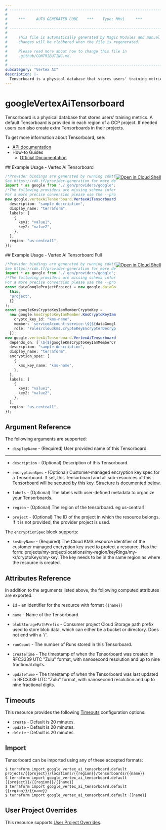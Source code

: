 ```yaml
---
# ----------------------------------------------------------------------------
#
#     ***     AUTO GENERATED CODE    ***    Type: MMv1     ***
#
# ----------------------------------------------------------------------------
#
#     This file is automatically generated by Magic Modules and manual
#     changes will be clobbered when the file is regenerated.
#
#     Please read more about how to change this file in
#     .github/CONTRIBUTING.md.
#
# ----------------------------------------------------------------------------
subcategory: "Vertex AI"
description: |-
  Tensorboard is a physical database that stores users' training metrics.
---
```


# googleVertexAiTensorboard

Tensorboard is a physical database that stores users' training metrics. A default Tensorboard is provided in each region of a GCP project. If needed users can also create extra Tensorboards in their projects.

To get more information about Tensorboard, see:

* [API documentation](https://cloud.google.com/vertex-ai/docs/reference/rest/v1/projects.locations.tensorboards)
* How-to Guides
  * [Official Documentation](https://cloud.google.com/vertex-ai/docs)

<div class = "oics-button" style="float: right; margin: 0 0 -15px">
  <a href="https://console.cloud.google.com/cloudshell/open?cloudshell_git_repo=https%3A%2F%2Fgithub.com%2Fterraform-google-modules%2Fdocs-examples.git&cloudshell_working_dir=vertex_ai_tensorboard&cloudshell_image=gcr.io%2Fgraphite-cloud-shell-images%2Fterraform%3Alatest&open_in_editor=main.tf&cloudshell_print=.%2Fmotd&cloudshell_tutorial=.%2Ftutorial.md" target="_blank">
    <img alt="Open in Cloud Shell" src="//gstatic.com/cloudssh/images/open-btn.svg" style="max-height: 44px; margin: 32px auto; max-width: 100%;">
  </a>
</div>
## Example Usage - Vertex Ai Tensorboard

```typescript
/*Provider bindings are generated by running cdktf get.
See https://cdk.tf/provider-generation for more details.*/
import * as google from "./.gen/providers/google";
/*The following providers are missing schema information and might need manual adjustments to synthesize correctly: google.
For a more precise conversion please use the --provider flag in convert.*/
new google.vertexAiTensorboard.VertexAiTensorboard(this, "tensorboard", {
  description: "sample description",
  display_name: "terraform",
  labels: [
    {
      key1: "value1",
      key2: "value2",
    },
  ],
  region: "us-central1",
});

```

<div class = "oics-button" style="float: right; margin: 0 0 -15px">
  <a href="https://console.cloud.google.com/cloudshell/open?cloudshell_git_repo=https%3A%2F%2Fgithub.com%2Fterraform-google-modules%2Fdocs-examples.git&cloudshell_working_dir=vertex_ai_tensorboard_full&cloudshell_image=gcr.io%2Fgraphite-cloud-shell-images%2Fterraform%3Alatest&open_in_editor=main.tf&cloudshell_print=.%2Fmotd&cloudshell_tutorial=.%2Ftutorial.md" target="_blank">
    <img alt="Open in Cloud Shell" src="//gstatic.com/cloudssh/images/open-btn.svg" style="max-height: 44px; margin: 32px auto; max-width: 100%;">
  </a>
</div>
## Example Usage - Vertex Ai Tensorboard Full

```typescript
/*Provider bindings are generated by running cdktf get.
See https://cdk.tf/provider-generation for more details.*/
import * as google from "./.gen/providers/google";
/*The following providers are missing schema information and might need manual adjustments to synthesize correctly: google.
For a more precise conversion please use the --provider flag in convert.*/
const dataGoogleProjectProject = new google.dataGoogleProject.DataGoogleProject(
  this,
  "project",
  {}
);
const googleKmsCryptoKeyIamMemberCryptoKey =
  new google.kmsCryptoKeyIamMember.KmsCryptoKeyIamMember(this, "crypto_key", {
    crypto_key_id: "kms-name",
    member: `serviceAccount:service-\${${dataGoogleProjectProject.number}}@gcp-sa-aiplatform.iam.gserviceaccount.com`,
    role: "roles/cloudkms.cryptoKeyEncrypterDecrypter",
  });
new google.vertexAiTensorboard.VertexAiTensorboard(this, "tensorboard", {
  depends_on: [`\${${googleKmsCryptoKeyIamMemberCryptoKey.fqn}}`],
  description: "sample description",
  display_name: "terraform",
  encryption_spec: [
    {
      kms_key_name: "kms-name",
    },
  ],
  labels: [
    {
      key1: "value1",
      key2: "value2",
    },
  ],
  region: "us-central1",
});

```

## Argument Reference

The following arguments are supported:

* `displayName` -
  (Required)
  User provided name of this Tensorboard.

***

*   `description` -
    (Optional)
    Description of this Tensorboard.

*   `encryptionSpec` -
    (Optional)
    Customer-managed encryption key spec for a Tensorboard. If set, this Tensorboard and all sub-resources of this Tensorboard will be secured by this key.
    Structure is [documented below](#nested_encryption_spec).

*   `labels` -
    (Optional)
    The labels with user-defined metadata to organize your Tensorboards.

*   `region` -
    (Optional)
    The region of the tensorboard. eg us-central1

*   `project` - (Optional) The ID of the project in which the resource belongs.
    If it is not provided, the provider project is used.

<a name="nested_encryption_spec"></a>The `encryptionSpec` block supports:

* `kmsKeyName` -
  (Required)
  The Cloud KMS resource identifier of the customer managed encryption key used to protect a resource.
  Has the form: projects/my-project/locations/my-region/keyRings/my-kr/cryptoKeys/my-key. The key needs to be in the same region as where the resource is created.

## Attributes Reference

In addition to the arguments listed above, the following computed attributes are exported:

*   `id` - an identifier for the resource with format `{{name}}`

*   `name` -
    Name of the Tensorboard.

*   `blobStoragePathPrefix` -
    Consumer project Cloud Storage path prefix used to store blob data, which can either be a bucket or directory. Does not end with a '/'.

*   `runCount` -
    The number of Runs stored in this Tensorboard.

*   `createTime` -
    The timestamp of when the Tensorboard was created in RFC3339 UTC "Zulu" format, with nanosecond resolution and up to nine fractional digits.

*   `updateTime` -
    The timestamp of when the Tensorboard was last updated in RFC3339 UTC "Zulu" format, with nanosecond resolution and up to nine fractional digits.

## Timeouts

This resource provides the following
[Timeouts](https://developer.hashicorp.com/terraform/plugin/sdkv2/resources/retries-and-customizable-timeouts) configuration options:

* `create` - Default is 20 minutes.
* `update` - Default is 20 minutes.
* `delete` - Default is 20 minutes.

## Import

Tensorboard can be imported using any of these accepted formats:

```console
$ terraform import google_vertex_ai_tensorboard.default projects/{{project}}/locations/{{region}}/tensorboards/{{name}}
$ terraform import google_vertex_ai_tensorboard.default {{project}}/{{region}}/{{name}}
$ terraform import google_vertex_ai_tensorboard.default {{region}}/{{name}}
$ terraform import google_vertex_ai_tensorboard.default {{name}}
```

## User Project Overrides

This resource supports [User Project Overrides](https://registry.terraform.io/providers/hashicorp/google/latest/docs/guides/provider_reference#user_project_override).
